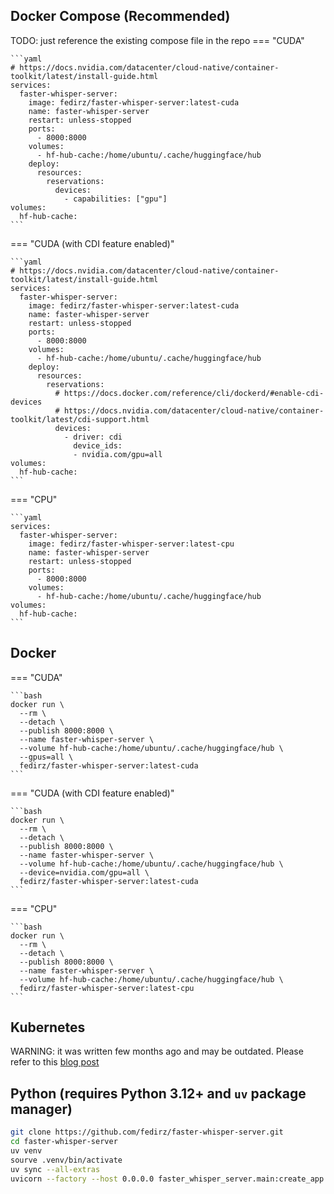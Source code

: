 ## Docker Compose (Recommended)

TODO: just reference the existing compose file in the repo
=== "CUDA"

    ```yaml
    # https://docs.nvidia.com/datacenter/cloud-native/container-toolkit/latest/install-guide.html
    services:
      faster-whisper-server:
        image: fedirz/faster-whisper-server:latest-cuda
        name: faster-whisper-server
        restart: unless-stopped
        ports:
          - 8000:8000
        volumes:
          - hf-hub-cache:/home/ubuntu/.cache/huggingface/hub
        deploy:
          resources:
            reservations:
              devices:
                - capabilities: ["gpu"]
    volumes:
      hf-hub-cache:
    ```

=== "CUDA (with CDI feature enabled)"

    ```yaml
    # https://docs.nvidia.com/datacenter/cloud-native/container-toolkit/latest/install-guide.html
    services:
      faster-whisper-server:
        image: fedirz/faster-whisper-server:latest-cuda
        name: faster-whisper-server
        restart: unless-stopped
        ports:
          - 8000:8000
        volumes:
          - hf-hub-cache:/home/ubuntu/.cache/huggingface/hub
        deploy:
          resources:
            reservations:
              # https://docs.docker.com/reference/cli/dockerd/#enable-cdi-devices
              # https://docs.nvidia.com/datacenter/cloud-native/container-toolkit/latest/cdi-support.html
              devices:
                - driver: cdi
                  device_ids:
                  - nvidia.com/gpu=all
    volumes:
      hf-hub-cache:
    ```

=== "CPU"

    ```yaml
    services:
      faster-whisper-server:
        image: fedirz/faster-whisper-server:latest-cpu
        name: faster-whisper-server
        restart: unless-stopped
        ports:
          - 8000:8000
        volumes:
          - hf-hub-cache:/home/ubuntu/.cache/huggingface/hub
    volumes:
      hf-hub-cache:
    ```

## Docker

=== "CUDA"

    ```bash
    docker run \
      --rm \
      --detach \
      --publish 8000:8000 \
      --name faster-whisper-server \
      --volume hf-hub-cache:/home/ubuntu/.cache/huggingface/hub \
      --gpus=all \
      fedirz/faster-whisper-server:latest-cuda
    ```

=== "CUDA (with CDI feature enabled)"

    ```bash
    docker run \
      --rm \
      --detach \
      --publish 8000:8000 \
      --name faster-whisper-server \
      --volume hf-hub-cache:/home/ubuntu/.cache/huggingface/hub \
      --device=nvidia.com/gpu=all \
      fedirz/faster-whisper-server:latest-cuda
    ```

=== "CPU"

    ```bash
    docker run \
      --rm \
      --detach \
      --publish 8000:8000 \
      --name faster-whisper-server \
      --volume hf-hub-cache:/home/ubuntu/.cache/huggingface/hub \
      fedirz/faster-whisper-server:latest-cpu
    ```

## Kubernetes

WARNING: it was written few months ago and may be outdated.
Please refer to this [blog post](https://substratus.ai/blog/deploying-faster-whisper-on-k8s)

## Python (requires Python 3.12+ and `uv` package manager)

```bash
git clone https://github.com/fedirz/faster-whisper-server.git
cd faster-whisper-server
uv venv
sourve .venv/bin/activate
uv sync --all-extras
uvicorn --factory --host 0.0.0.0 faster_whisper_server.main:create_app
```
